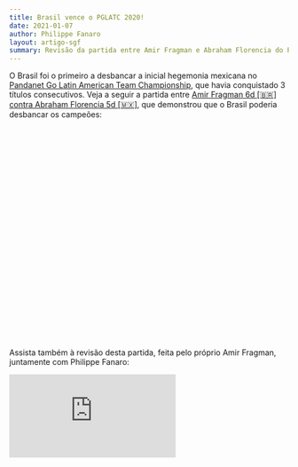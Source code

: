 ```yaml
---
title: Brasil vence o PGLATC 2020!
date: 2021-01-07
author: Philippe Fanaro
layout: artigo-sgf
summary: Revisão da partida entre Amir Fragman e Abraham Florencia do Pandanet Go Latin American Team Championship
---
```

<p>
O Brasil foi o primeiro a desbancar a inicial hegemonia mexicana no
<a href="https://pandanet-igs.com/communities/latinamericanleague"
  >Pandanet Go Latin American Team Championship</a
>, que havia conquistado 3 títulos consecutivos. Veja a seguir a partida
entre
<a href="Wade vs Raku.sgf"
  >Amir Fragman 6d [🇧🇷] contra Abraham Florencia 5d [🇲🇽]</a
>, que demonstrou que o Brasil poderia desbancar os campeões:
</p>

<div id="SGF" style="height: 40vw; width: 100%"></div>
<script>
glift.create({
  divId: "SGF",
  sgf: "Wade vs Raku.sgf",
});
</script>

<p>
Assista também à revisão desta partida, feita pelo próprio Amir Fragman,
juntamente com Philippe Fanaro:
</p>

<iframe
src="https://www.youtube.com/embed/zJXbfVCT-ik"
frameborder="0"
allow="accelerometer; autoplay; clipboard-write; encrypted-media; gyroscope; picture-in-picture"
allowfullscreen
></iframe>

